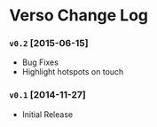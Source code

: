 Verso Change Log
================

### `v0.2` [2015-06-15]
* Bug Fixes
* Highlight hotspots on touch

### `v0.1` [2014-11-27]
* Initial Release